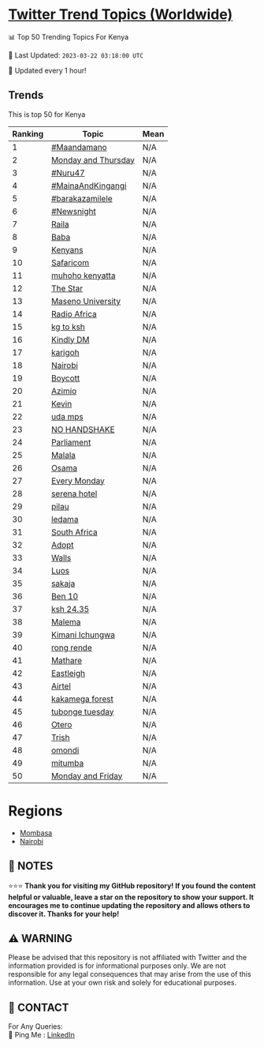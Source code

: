 [Twitter Trend Topics (Worldwide)](https://github.com/ErcinDedeoglu/Twitter-Trend-Topics)
==========


📊 Top 50 Trending Topics For Kenya

📆 Last Updated: `2023-03-22 03:18:00 UTC`

🔧 Updated every 1 hour!


## Trends

This is top 50 for Kenya

| Ranking | Topic | Mean |
| ------- | ------------ | ------------ |
| 1 | [#Maandamano](http://twitter.com/search?q=%23Maandamano) | N/A |
| 2 | [Monday and Thursday](http://twitter.com/search?q=Monday+and+Thursday) | N/A |
| 3 | [#Nuru47](http://twitter.com/search?q=%23Nuru47) | N/A |
| 4 | [#MainaAndKingangi](http://twitter.com/search?q=%23MainaAndKingangi) | N/A |
| 5 | [#barakazamilele](http://twitter.com/search?q=%23barakazamilele) | N/A |
| 6 | [#Newsnight](http://twitter.com/search?q=%23Newsnight) | N/A |
| 7 | [Raila](http://twitter.com/search?q=Raila) | N/A |
| 8 | [Baba](http://twitter.com/search?q=Baba) | N/A |
| 9 | [Kenyans](http://twitter.com/search?q=Kenyans) | N/A |
| 10 | [Safaricom](http://twitter.com/search?q=Safaricom) | N/A |
| 11 | [muhoho kenyatta](http://twitter.com/search?q=muhoho+kenyatta) | N/A |
| 12 | [The Star](http://twitter.com/search?q=The+Star) | N/A |
| 13 | [Maseno University](http://twitter.com/search?q=Maseno+University) | N/A |
| 14 | [Radio Africa](http://twitter.com/search?q=Radio+Africa) | N/A |
| 15 | [kg to ksh](http://twitter.com/search?q=kg+to+ksh) | N/A |
| 16 | [Kindly DM](http://twitter.com/search?q=Kindly+DM) | N/A |
| 17 | [karigoh](http://twitter.com/search?q=karigoh) | N/A |
| 18 | [Nairobi](http://twitter.com/search?q=Nairobi) | N/A |
| 19 | [Boycott](http://twitter.com/search?q=Boycott) | N/A |
| 20 | [Azimio](http://twitter.com/search?q=Azimio) | N/A |
| 21 | [Kevin](http://twitter.com/search?q=Kevin) | N/A |
| 22 | [uda mps](http://twitter.com/search?q=uda+mps) | N/A |
| 23 | [NO HANDSHAKE](http://twitter.com/search?q=NO+HANDSHAKE) | N/A |
| 24 | [Parliament](http://twitter.com/search?q=Parliament) | N/A |
| 25 | [Malala](http://twitter.com/search?q=Malala) | N/A |
| 26 | [Osama](http://twitter.com/search?q=Osama) | N/A |
| 27 | [Every Monday](http://twitter.com/search?q=Every+Monday) | N/A |
| 28 | [serena hotel](http://twitter.com/search?q=serena+hotel) | N/A |
| 29 | [pilau](http://twitter.com/search?q=pilau) | N/A |
| 30 | [ledama](http://twitter.com/search?q=ledama) | N/A |
| 31 | [South Africa](http://twitter.com/search?q=South+Africa) | N/A |
| 32 | [Adopt](http://twitter.com/search?q=Adopt) | N/A |
| 33 | [Walls](http://twitter.com/search?q=Walls) | N/A |
| 34 | [Luos](http://twitter.com/search?q=Luos) | N/A |
| 35 | [sakaja](http://twitter.com/search?q=sakaja) | N/A |
| 36 | [Ben 10](http://twitter.com/search?q=Ben+10) | N/A |
| 37 | [ksh 24.35](http://twitter.com/search?q=ksh+24.35) | N/A |
| 38 | [Malema](http://twitter.com/search?q=Malema) | N/A |
| 39 | [Kimani Ichungwa](http://twitter.com/search?q=Kimani+Ichungwa) | N/A |
| 40 | [rong rende](http://twitter.com/search?q=rong+rende) | N/A |
| 41 | [Mathare](http://twitter.com/search?q=Mathare) | N/A |
| 42 | [Eastleigh](http://twitter.com/search?q=Eastleigh) | N/A |
| 43 | [Airtel](http://twitter.com/search?q=Airtel) | N/A |
| 44 | [kakamega forest](http://twitter.com/search?q=kakamega+forest) | N/A |
| 45 | [tubonge tuesday](http://twitter.com/search?q=tubonge+tuesday) | N/A |
| 46 | [Otero](http://twitter.com/search?q=Otero) | N/A |
| 47 | [Trish](http://twitter.com/search?q=Trish) | N/A |
| 48 | [omondi](http://twitter.com/search?q=omondi) | N/A |
| 49 | [mitumba](http://twitter.com/search?q=mitumba) | N/A |
| 50 | [Monday and Friday](http://twitter.com/search?q=Monday+and+Friday) | N/A |



# Regions

* [Mombasa](</Kenya/Mombasa.md>)
* [Nairobi](</Kenya/Nairobi.md>)



## 📝 NOTES

⭐⭐⭐ **Thank you for visiting my GitHub repository! If you found the content helpful or valuable, leave a star on the repository to show your support. It encourages me to continue updating the repository and allows others to discover it. Thanks for your help!**


## ⚠️ WARNING

Please be advised that this repository is not affiliated with Twitter and the information provided is for informational purposes only. We are not responsible for any legal consequences that may arise from the use of this information. Use at your own risk and solely for educational purposes.


## 📨 CONTACT

 For Any Queries:  
            🏓 Ping Me : [LinkedIn](https://www.linkedin.com/in/ercindedeoglu/)

